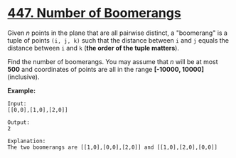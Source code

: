 # [447. Number of Boomerangs](https://leetcode.com/problems/number-of-boomerangs/)

Given _n_ points in the plane that are all pairwise distinct, a "boomerang" is a tuple of points `(i, j, k)` such that the distance between `i` and `j` equals the distance between `i` and `k` (**the order of the tuple matters**).

Find the number of boomerangs. You may assume that _n_ will be at most **500** and coordinates of points are all in the range **[-10000, 10000]** (inclusive).

**Example:**

    Input:
    [[0,0],[1,0],[2,0]]

    Output:
    2

    Explanation:
    The two boomerangs are [[1,0],[0,0],[2,0]] and [[1,0],[2,0],[0,0]]
